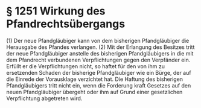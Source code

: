 # § 1251 Wirkung des Pfandrechtsübergangs
(1) Der neue Pfandgläubiger kann von dem bisherigen Pfandgläubiger die Herausgabe des Pfandes verlangen.
(2) Mit der Erlangung des Besitzes tritt der neue Pfandgläubiger anstelle des bisherigen Pfandgläubigers in die mit dem Pfandrecht verbundenen Verpflichtungen gegen den Verpfänder ein. Erfüllt er die Verpflichtungen nicht, so haftet für den von ihm zu ersetzenden Schaden der bisherige Pfandgläubiger wie ein Bürge, der auf die Einrede der Vorausklage verzichtet hat. Die Haftung des bisherigen Pfandgläubigers tritt nicht ein, wenn die Forderung kraft Gesetzes auf den neuen Pfandgläubiger übergeht oder ihm auf Grund einer gesetzlichen Verpflichtung abgetreten wird.